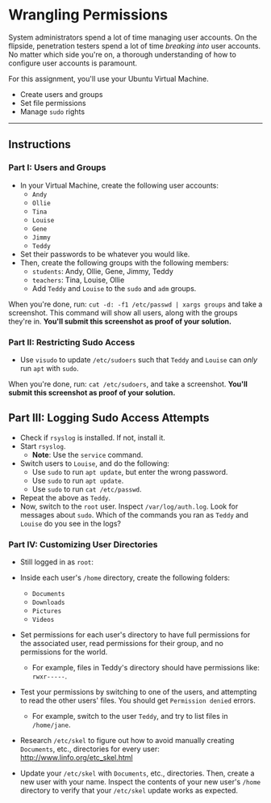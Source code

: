 # Wrangling Permissions
System administrators spend a lot of time managing user accounts. On the flipside, penetration testers spend a lot of time _breaking into_ user accounts. No matter which side you're on, a thorough understanding of how to configure user accounts is paramount.

For this assignment, you'll use your Ubuntu Virtual Machine.
- Create users and groups
- Set file permissions
- Manage `sudo` rights

---

## Instructions
### Part I: Users and Groups
- In your Virtual Machine, create the following user accounts:
  - `Andy`
  - `Ollie`
  - `Tina`
  - `Louise`
  - `Gene`
  - `Jimmy`
  - `Teddy`
- Set their passwords to be whatever you would like.
- Then, create the following groups with the following members:
  - `students`: Andy, Ollie, Gene, Jimmy, Teddy
  - `teachers`: Tina, Louise, Ollie
  - Add `Teddy` and `Louise` to the `sudo` and `adm` groups.

When you're done, run: `cut -d: -f1 /etc/passwd | xargs groups` and take a screenshot. This command will show all users, along with the groups they're in. **You'll submit this screenshot as proof of your solution.**

### Part II: Restricting Sudo Access
- Use `visudo` to update `/etc/sudoers` such that `Teddy` and `Louise` can _only_ run `apt` with `sudo`.

When you're done, run: `cat /etc/sudoers`, and take a screenshot. **You'll submit this screenshot as proof of your solution.**

## Part III: Logging Sudo Access Attempts
- Check if `rsyslog` is installed. If not, install it.
- Start `rsyslog`.
  - **Note**: Use the `service` command.
- Switch users to `Louise`, and do the following:
  - Use `sudo` to run `apt update`, but enter the wrong password.
  - Use `sudo` to run `apt update`.
  - Use `sudo` to run `cat /etc/passwd`.
- Repeat the above as `Teddy`.
- Now, switch to the `root` user. Inspect `/var/log/auth.log`. Look for messages about `sudo`. Which of the commands you ran as `Teddy` and `Louise` do you see in the logs?

### Part IV: Customizing User Directories
- Still logged in as `root`:
- Inside each user's `/home` directory, create the following folders:
  - `Documents`
  - `Downloads`
  - `Pictures`
  - `Videos`

- Set permissions for each user's directory to have full permissions for the associated user, read permissions for their group, and no permissions for the world.
  - For example, files in Teddy's directory should have permissions like: `rwxr-----`.

- Test your permissions by switching to one of the users, and attempting to read the other users' files. You should get `Permission denied` errors.
  - For example, switch to the user `Teddy`, and try to list files in `/home/jane`.

- Research `/etc/skel` to figure out how to avoid manually creating `Documents`, etc., directories for every user: <http://www.linfo.org/etc_skel.html>

- Update your `/etc/skel` with `Documents`, etc., directories. Then, create a new user with your name. Inspect the contents of your new user's `/home` directory to verify that your `/etc/skel` update works as expected.
